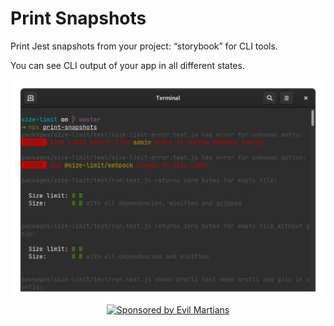 # Print Snapshots

Print Jest snapshots from your project: “storybook” for CLI tools.

You can see CLI output of your app in all different states.

<p align="center">
  <img src="./screenshot.png" alt="Print Snapshots example" width="786">

  <a href="https://evilmartians.com/?utm_source=print-snapshots">
    <img src="https://evilmartians.com/badges/sponsored-by-evil-martians.svg"
        alt="Sponsored by Evil Martians" width="236" height="54">
  </a>
</p>
